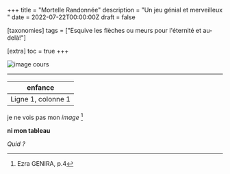 +++
title = "Mortelle Randonnée"
description = "Un jeu génial et merveilleux "
date = 2022-07-22T00:00:00Z
draft = false

[taxonomies]
tags = ["Esquive les flèches ou meurs pour l'éternité et au-delà!"]

[extra]
toc = true
+++

![image cours](https://biodiversitypmc.sibils.org/img/logo_banner.7ff68d4d.png)

* * * * *

|enfance|
|--------
|Ligne 1, colonne 1|


je ne vois pas mon *image* [^2]
[^1]: Guillaume MATHIEU, p.3
[^2]: Ezra GENIRA, p.4

**ni mon tableau**

_Quid ?_